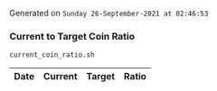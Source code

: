Generated on `Sunday 26-September-2021 at 02:46:53`

### Current to Target Coin Ratio
`current_coin_ratio.sh`

Date|Current|Target|Ratio
---|---|---|---
